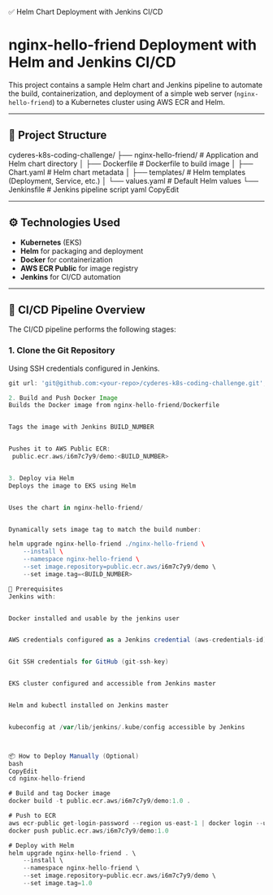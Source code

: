 ✅ Helm Chart Deployment with Jenkins CI/CD

# nginx-hello-friend Deployment with Helm and Jenkins CI/CD

This project contains a sample Helm chart and Jenkins pipeline to automate the build, containerization, and deployment of a simple web server (`nginx-hello-friend`) to a Kubernetes cluster using AWS ECR and Helm.

---

## 📁 Project Structure


cyderes-k8s-coding-challenge/
 ├── nginx-hello-friend/ # Application and Helm chart directory
 │ ├── Dockerfile # Dockerfile to build image
 │ ├── Chart.yaml # Helm chart metadata
 │ ├── templates/ # Helm templates (Deployment, Service, etc.)
 │ └── values.yaml # Default Helm values
 └── Jenkinsfile # Jenkins pipeline script
yaml
CopyEdit

---

## ⚙️ Technologies Used

- **Kubernetes** (EKS)
- **Helm** for packaging and deployment
- **Docker** for containerization
- **AWS ECR Public** for image registry
- **Jenkins** for CI/CD automation

---

## 🚀 CI/CD Pipeline Overview

The CI/CD pipeline performs the following stages:

### 1. Clone the Git Repository

Using SSH credentials configured in Jenkins.

```groovy
git url: 'git@github.com:<your-repo>/cyderes-k8s-coding-challenge.git', branch: 'main'

2. Build and Push Docker Image
Builds the Docker image from nginx-hello-friend/Dockerfile


Tags the image with Jenkins BUILD_NUMBER


Pushes it to AWS Public ECR:
 public.ecr.aws/i6m7c7y9/demo:<BUILD_NUMBER>


3. Deploy via Helm
Deploys the image to EKS using Helm


Uses the chart in nginx-hello-friend/


Dynamically sets image tag to match the build number:

helm upgrade nginx-hello-friend ./nginx-hello-friend \
    --install \
    --namespace nginx-hello-friend \
    --set image.repository=public.ecr.aws/i6m7c7y9/demo \
    --set image.tag=<BUILD_NUMBER>

🔐 Prerequisites
Jenkins with:


Docker installed and usable by the jenkins user


AWS credentials configured as a Jenkins credential (aws-credentials-id)


Git SSH credentials for GitHub (git-ssh-key)


EKS cluster configured and accessible from Jenkins master


Helm and kubectl installed on Jenkins master


kubeconfig at /var/lib/jenkins/.kube/config accessible by Jenkins



📦 How to Deploy Manually (Optional)
bash
CopyEdit
cd nginx-hello-friend

# Build and tag Docker image
docker build -t public.ecr.aws/i6m7c7y9/demo:1.0 .

# Push to ECR
aws ecr-public get-login-password --region us-east-1 | docker login --username AWS --password-stdin public.ecr.aws
docker push public.ecr.aws/i6m7c7y9/demo:1.0

# Deploy with Helm
helm upgrade nginx-hello-friend . \
    --install \
    --namespace nginx-hello-friend \
    --set image.repository=public.ecr.aws/i6m7c7y9/demo \
    --set image.tag=1.0

